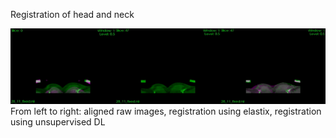 
Registration of head and neck

![Registration Demo](demo/p28_11_video.gif) 
From left to right: aligned raw images, registration using elastix, registration using unsupervised DL
